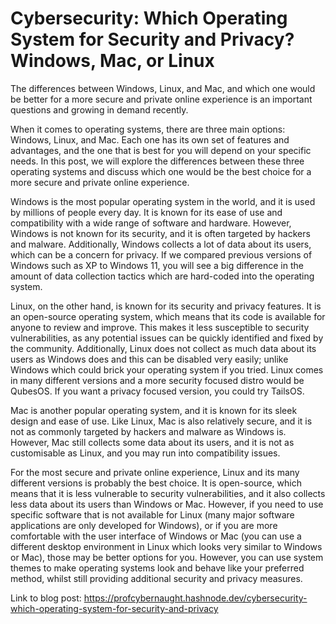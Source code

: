# Cybersecurity: Which Operating System for Security and Privacy? Windows, Mac, or Linux

The differences between Windows, Linux, and Mac, and which one would be better for a more secure and private online experience is an important questions and growing in demand recently.

When it comes to operating systems, there are three main options: Windows, Linux, and Mac. Each one has its own set of features and advantages, and the one that is best for you will depend on your specific needs. In this post, we will explore the differences between these three operating systems and discuss which one would be the best choice for a more secure and private online experience.

Windows is the most popular operating system in the world, and it is used by millions of people every day. It is known for its ease of use and compatibility with a wide range of software and hardware. However, Windows is not known for its security, and it is often targeted by hackers and malware. Additionally, Windows collects a lot of data about its users, which can be a concern for privacy. If we compared previous versions of Windows such as XP to Windows 11, you will see a big difference in the amount of data collection tactics which are hard-coded into the operating system.

Linux, on the other hand, is known for its security and privacy features. It is an open-source operating system, which means that its code is available for anyone to review and improve. This makes it less susceptible to security vulnerabilities, as any potential issues can be quickly identified and fixed by the community. Additionally, Linux does not collect as much data about its users as Windows does and this can be disabled very easily; unlike Windows which could brick your operating system if you tried. Linux comes in many different versions and a more security focused distro would be QubesOS. If you want a privacy focused version, you could try TailsOS.

Mac is another popular operating system, and it is known for its sleek design and ease of use. Like Linux, Mac is also relatively secure, and it is not as commonly targeted by hackers and malware as Windows is. However, Mac still collects some data about its users, and it is not as customisable as Linux, and you may run into compatibility issues.

For the most secure and private online experience, Linux and its many different versions is probably the best choice. It is open-source, which means that it is less vulnerable to security vulnerabilities, and it also collects less data about its users than Windows or Mac. However, if you need to use specific software that is not available for Linux (many major software applications are only developed for Windows), or if you are more comfortable with the user interface of Windows or Mac (you can use a different desktop environment in Linux which looks very similar to Windows or Mac), those may be better options for you. However, you can use system themes to make operating systems look and behave like your preferred method, whilst still providing additional security and privacy measures.

Link to blog post: https://profcybernaught.hashnode.dev/cybersecurity-which-operating-system-for-security-and-privacy


